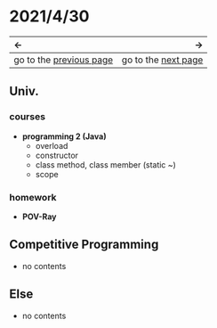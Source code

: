 # 2021/4/30
|←|→|
|:---|---:|
go to the [previous page](./29th.md) | go to the [next page](../May/1st.md)

## Univ.
### courses
- **programming 2 (Java)**
    - overload
    - constructor
    - class method, class member (static ~)
    - scope

### homework
- **POV-Ray**

## Competitive Programming
- no contents

## Else
- no contents
